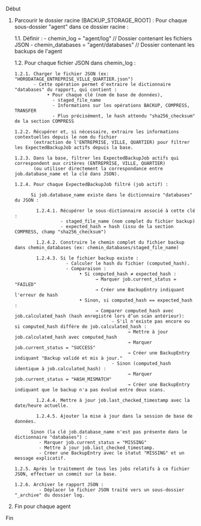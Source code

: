 Début

1. Parcourir le dossier racine (BACKUP_STORAGE_ROOT) :
   Pour chaque sous-dossier "agent" dans ce dossier racine :
   
   1.1. Définir :
        - chemin_log = "agent/log"            // Dossier contenant les fichiers JSON
        - chemin_databases = "agent/databases" // Dossier contenant les backups de l'agent

   1.2. Pour chaque fichier JSON dans chemin_log :
       
       1.2.1. Charger le fichier JSON (ex: "HORODATAGE_ENTREPRISE_VILLE_QUARTIER.json")
              - Cette opération permet d'extraire le dictionnaire "databases" du rapport, qui contient :
                   • Pour chaque clé (nom de base de données),
                     - staged_file_name
                     - Informations sur les opérations BACKUP, COMPRESS, TRANSFER
                     - Plus précisément, le hash attendu "sha256_checksum" de la section COMPRESS
       
       1.2.2. Récupérer et, si nécessaire, extraire les informations contextuelles depuis le nom du fichier
              (extraction de l'ENTREPRISE, VILLE, QUARTIER) pour filtrer les ExpectedBackupJob actifs depuis la base.
       
       1.2.3. Dans la base, filtrer les ExpectedBackupJob actifs qui correspondent aux critères (ENTREPRISE, VILLE, QUARTIER)
              (ou utiliser directement la correspondance entre job.database_name et la clé dans JSON).
       
       1.2.4. Pour chaque ExpectedBackupJob filtré (job actif) :
       
             Si job.database_name existe dans le dictionnaire "databases" du JSON :
             
               1.2.4.1. Récupérer le sous-dictionnaire associé à cette clé :
                        - staged_file_name (nom complet du fichier backup)
                        - expected_hash = hash (issu de la section COMPRESS, champ "sha256_checksum")
               
               1.2.4.2. Construire le chemin complet du fichier backup dans chemin_databases (ex: chemin_databases/staged_file_name)
               
               1.2.4.3. Si le fichier backup existe :
                          - Calculer le hash du fichier (computed_hash).
                          - Comparaison :
                               • Si computed_hash ≠ expected_hash :
                                     → Marquer job.current_status = "FAILED"
                                     → Créer une BackupEntry indiquant l'erreur de hash
                               • Sinon, si computed_hash == expected_hash :
                                     → Comparer computed_hash avec job.calculated_hash (hash enregistré lors d’un scan antérieur):
                                           - S'il n'existe pas encore ou si computed_hash diffère de job.calculated_hash :
                                                 → Mettre à jour job.calculated_hash avec computed_hash
                                                 → Marquer job.current_status = "SUCCESS"
                                                 → Créer une BackupEntry indiquant "Backup validé et mis à jour."
                                           - Sinon (computed_hash identique à job.calculated_hash) :
                                                 → Marquer job.current_status = "HASH_MISMATCH"
                                                 → Créer une BackupEntry indiquant que le backup n'a pas évolué entre deux scans.
               
               1.2.4.4. Mettre à jour job.last_checked_timestamp avec la date/heure actuelle.
               
               1.2.4.5. Ajouter la mise à jour dans la session de base de données.
             
             Sinon (la clé job.database_name n'est pas présente dans le dictionnaire "databases") :
                - Marquer job.current_status = "MISSING"
                - Mettre à jour job.last_checked_timestamp.
                - Créer une BackupEntry avec le statut "MISSING" et un message explicatif.
       
       1.2.5. Après le traitement de tous les jobs relatifs à ce fichier JSON, effectuer un commit sur la base.
       
       1.2.6. Archiver le rapport JSON :
                - Déplacer le fichier JSON traité vers un sous-dossier "_archive" du dossier log.
   
2. Fin pour chaque agent

Fin
